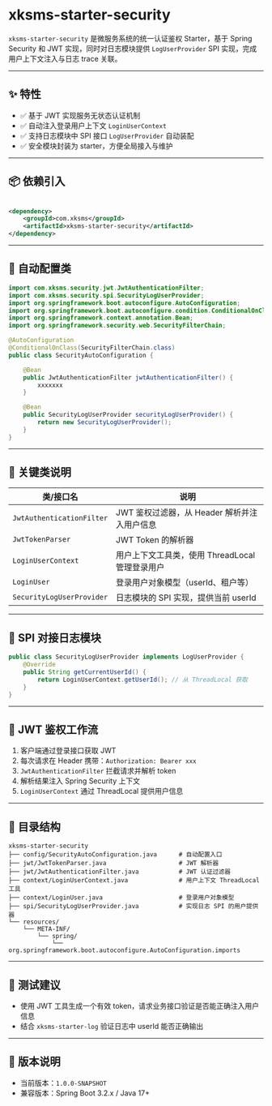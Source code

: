 # xksms-starter-security

`xksms-starter-security` 是微服务系统的统一认证鉴权 Starter，基于 Spring Security 和 JWT 实现，同时对日志模块提供 `LogUserProvider` SPI 实现，完成用户上下文注入与日志 trace 关联。

---

## ✨ 特性

- ✅ 基于 JWT 实现服务无状态认证机制
- ✅ 自动注入登录用户上下文 `LoginUserContext`
- ✅ 支持日志模块中 SPI 接口 `LogUserProvider` 自动装配
- ✅ 安全模块封装为 starter，方便全局接入与维护

---

## 📦 依赖引入

```xml

<dependency>
    <groupId>com.xksms</groupId>
    <artifactId>xksms-starter-security</artifactId>
</dependency>
```

---

## 🧩 自动配置类

```java
import com.xksms.security.jwt.JwtAuthenticationFilter;
import com.xksms.security.spi.SecurityLogUserProvider;
import org.springframework.boot.autoconfigure.AutoConfiguration;
import org.springframework.boot.autoconfigure.condition.ConditionalOnClass;
import org.springframework.context.annotation.Bean;
import org.springframework.security.web.SecurityFilterChain;

@AutoConfiguration
@ConditionalOnClass(SecurityFilterChain.class)
public class SecurityAutoConfiguration {

	@Bean
	public JwtAuthenticationFilter jwtAuthenticationFilter() {
		xxxxxxx
	}

	@Bean
	public SecurityLogUserProvider securityLogUserProvider() {
		return new SecurityLogUserProvider();
	}
}
```

---

## 🧠 关键类说明

| 类/接口名                     | 说明                             |
|---------------------------|--------------------------------|
| `JwtAuthenticationFilter` | JWT 鉴权过滤器，从 Header 解析并注入用户信息   |
| `JwtTokenParser`          | JWT Token 的解析器                 |
| `LoginUserContext`        | 用户上下文工具类，使用 ThreadLocal 管理登录用户 |
| `LoginUser`               | 登录用户对象模型（userId、租户等）           |
| `SecurityLogUserProvider` | 日志模块的 SPI 实现，提供当前 userId       |

---

## 🧩 SPI 对接日志模块

```java
public class SecurityLogUserProvider implements LogUserProvider {
	@Override
	public String getCurrentUserId() {
		return LoginUserContext.getUserId(); // 从 ThreadLocal 获取
	}
}
```

---

## 🔐 JWT 鉴权工作流

1. 客户端通过登录接口获取 JWT
2. 每次请求在 Header 携带：`Authorization: Bearer xxx`
3. `JwtAuthenticationFilter` 拦截请求并解析 token
4. 解析结果注入 Spring Security 上下文
5. `LoginUserContext` 通过 ThreadLocal 提供用户信息

---

## 📂 目录结构

```
xksms-starter-security
├── config/SecurityAutoConfiguration.java      # 自动配置入口
├── jwt/JwtTokenParser.java                    # JWT 解析器
├── jwt/JwtAuthenticationFilter.java           # JWT 认证过滤器
├── context/LoginUserContext.java              # 用户上下文 ThreadLocal 工具
├── context/LoginUser.java                     # 登录用户对象模型
├── spi/SecurityLogUserProvider.java           # 实现日志 SPI 的用户提供器
└── resources/
    └── META-INF/
        └── spring/
            └── org.springframework.boot.autoconfigure.AutoConfiguration.imports
```

---

## 🧪 测试建议

- 使用 JWT 工具生成一个有效 token，请求业务接口验证是否能正确注入用户信息
- 结合 `xksms-starter-log` 验证日志中 userId 能否正确输出

---

## 📝 版本说明

- 当前版本：`1.0.0-SNAPSHOT`
- 兼容版本：Spring Boot 3.2.x / Java 17+
